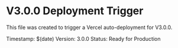 # V3.0.0 Deployment Trigger

This file was created to trigger a Vercel auto-deployment for V3.0.0.

Timestamp: $(date)
Version: 3.0.0
Status: Ready for Production
